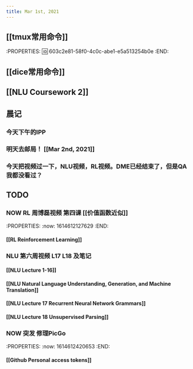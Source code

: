 ```yaml
---
title: Mar 1st, 2021
---
```


## [[tmux常用命令]]
:PROPERTIES:
:id: 603c2e81-58f0-4c0c-abe1-e5a513254b0e
:END:
## [[dice常用命令]]
## [[NLU Coursework 2]]
## 晨记
### 今天下午的IPP
### 明天去邮局！ [[Mar 2nd, 2021]]
### 今天把视频过一下，NLU视频，RL视频。DME已经结束了，但是QA我都没看过？
## TODO
### NOW RL 周博磊视频 第四课 [[价值函数近似]]
:PROPERTIES:
:now: 1614612127629
:END:
#### [[RL Reinforcement Learning]]
### NLU 第六周视频 L17 L18 及笔记
#### [[NLU Lecture 1-16]]
#### [[NLU Natural Language Understanding, Generation, and Machine Translation]]
#### [[NLU Lecture 17 Recurrent Neural Network Grammars]]
#### [[NLU Lecture 18 Unsupervised Parsing]]
### NOW 突发 修理PicGo
:PROPERTIES:
:now: 1614612420653
:END:
#### [[Github Personal access tokens]]
####
###
